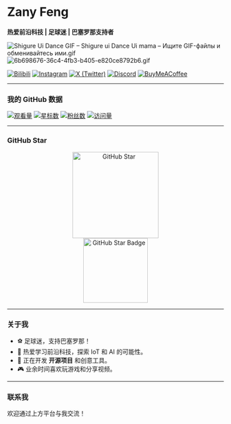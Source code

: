 # Zany Feng

**热爱前沿科技 | 足球迷 | 巴塞罗那支持者**

<img src="https://pic.imgdb.cn/item/676d1027d0e0a243d4eab936.gif" alt="Shigure Ui Dance GIF – Shigure ui Dance Ui mama – Ищите GIF-файлы и обменивайтесь ими.gif">
<img src="https://pic.imgdb.cn/item/676d1024d0e0a243d4eab92f.gif" alt="6b698676-36c4-4fb3-b405-e820ce8792b6.gif">

[![Bilibili](https://img.shields.io/badge/Bilibili-blue?logo=bilibili&logoColor=white)](https://bilibili.com) 
[![Instagram](https://img.shields.io/badge/Instagram-pink?logo=instagram&logoColor=white)](https://instagram.com) 
[![X (Twitter)](https://img.shields.io/badge/X-black?logo=x&logoColor=white)](https://twitter.com) 
[![Discord](https://img.shields.io/badge/Discord-5865F2?logo=discord&logoColor=white)](https://discord.com) 
[![BuyMeACoffee](https://img.shields.io/badge/BuyMeACoffee-FFDD00?logo=buymeacoffee&logoColor=black)](https://buymeacoffee.com)

---

### 我的 GitHub 数据

[![观看量](https://img.shields.io/badge/观看量-1.3M-yellow?logo=visual-studio-code&logoColor=white)](#) 
[![星标数](https://img.shields.io/badge/星标数-14K-brightgreen?logo=github&logoColor=white)](#) 
[![粉丝数](https://img.shields.io/badge/粉丝数-3.6K-blue?logo=github&logoColor=white)](https://github.com/ZanyFeng) 
[![访问量](https://visitor-badge.laobi.icu/badge?page_id=ZanyFeng)](#)

---

### GitHub Star

<div align="center">
  <img src="https://github.com/DenverCoder1/DenverCoder1/raw/main/assets/wizard.png" alt="GitHub Star" width="200"/>
  <br/>
  <img src="https://github.com/DenverCoder1/DenverCoder1/raw/main/assets/github-star.png" alt="GitHub Star Badge" width="150"/>
</div>

---

### 关于我

- ⚽ 足球迷，支持巴塞罗那！
- 🌱 热爱学习前沿科技，探索 IoT 和 AI 的可能性。
- 🔭 正在开发 **开源项目** 和创意工具。
- 🎮 业余时间喜欢玩游戏和分享视频。

---

### 联系我

欢迎通过上方平台与我交流！
